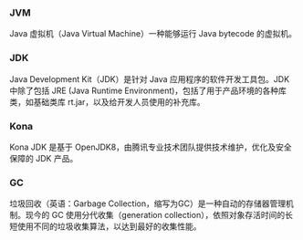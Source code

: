 ### JVM
Java 虚拟机（Java Virtual Machine）一种能够运行 Java bytecode 的虚拟机。

### JDK
Java Development Kit（JDK）是针对 Java 应用程序的软件开发工具包。JDK 中除了包括 JRE (Java Runtime Environment)，包括了用于产品环境的各种库类，如基础类库 rt.jar，以及给开发人员使用的补充库。

### Kona
Kona JDK 是基于 OpenJDK8，由腾讯专业技术团队提供技术维护，优化及安全保障的 JDK 产品。

### GC
垃圾回收（英语：Garbage Collection，缩写为GC）是一种自动的存储器管理机制。现今的 GC 使用分代收集（generation collection），依照对象存活时间的长短使用不同的垃圾收集算法，以达到最好的收集性能。


